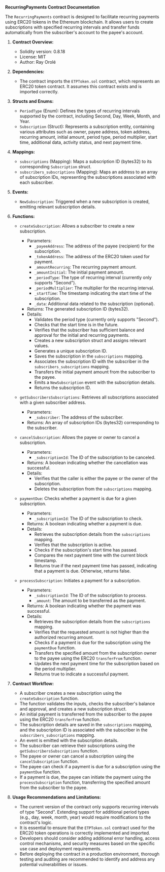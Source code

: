 **RecurringPayments Contract Documentation**

The `RecurringPayments` contract is designed to facilitate recurring payments using ERC20 tokens in the Ethereum blockchain. It allows users to create subscriptions with specified recurring intervals and transfer funds automatically from the subscriber's account to the payee's account.

1. **Contract Overview:**

   - Solidity version: 0.8.18
   - License: MIT
   - Author: Ray Orolé

2. **Dependencies:**

   - The contract imports the `ETPToken.sol` contract, which represents an ERC20 token contract. It assumes this contract exists and is imported correctly.

3. **Structs and Enums:**

   - `PeriodType` (Enum): Defines the types of recurring intervals supported by the contract, including Second, Day, Week, Month, and Year.
   - `Subscription` (Struct): Represents a subscription entity, containing various attributes such as owner, payee address, token address, recurring amount, initial amount, period type, period multiplier, start time, additional data, activity status, and next payment time.

4. **Mappings:**

   - `subscriptions` (Mapping): Maps a subscription ID (bytes32) to its corresponding `Subscription` struct.
   - `subscribers_subscriptions` (Mapping): Maps an address to an array of subscription IDs, representing the subscriptions associated with each subscriber.

5. **Events:**

   - `NewSubscription`: Triggered when a new subscription is created, emitting relevant subscription details.

6. **Functions:**

   - `createSubscription`: Allows a subscriber to create a new subscription.

     - Parameters:
       - `_payeeAddress`: The address of the payee (recipient) for the subscription.
       - `_tokenAddress`: The address of the ERC20 token used for payment.
       - `_amountRecurring`: The recurring payment amount.
       - `_amountInitial`: The initial payment amount.
       - `_periodType`: The type of recurring interval (currently only supports "Second").
       - `_periodMultiplier`: The multiplier for the recurring interval.
       - `_startTime`: The timestamp indicating the start time of the subscription.
       - `_data`: Additional data related to the subscription (optional).
     - Returns: The generated subscription ID (bytes32).
     - Details:
       - Validates the period type (currently only supports "Second").
       - Checks that the start time is in the future.
       - Verifies that the subscriber has sufficient balance and approval for the initial and recurring payments.
       - Creates a new subscription struct and assigns relevant values.
       - Generates a unique subscription ID.
       - Saves the subscription in the `subscriptions` mapping.
       - Associates the subscription ID with the subscriber in the `subscribers_subscriptions` mapping.
       - Transfers the initial payment amount from the subscriber to the payee.
       - Emits a `NewSubscription` event with the subscription details.
       - Returns the subscription ID.

   - `getSubscribersSubscriptions`: Retrieves all subscriptions associated with a given subscriber address.

     - Parameters:
       - `_subscriber`: The address of the subscriber.
     - Returns: An array of subscription IDs (bytes32) corresponding to the subscriber.

   - `cancelSubscription`: Allows the payee or owner to cancel a subscription.

     - Parameters:
       - `_subscriptionId`: The ID of the subscription to be canceled.
     - Returns: A boolean indicating whether the cancellation was successful.
     - Details:
       - Verifies that the caller is either the payee or the owner of the subscription.
       - Deletes the subscription from the `subscriptions` mapping.

   - `paymentDue`: Checks whether a payment is due for a given subscription.

     - Parameters:
       - `_subscriptionId`: The ID of the subscription to check.
     - Returns: A boolean indicating whether a payment is due.
     - Details:
       - Retrieves the subscription details from the `subscriptions` mapping.
       - Verifies that the subscription is active.
       - Checks if the subscription's start time has passed.
       - Compares the next payment time with the current block timestamp.
       - Returns true if the next payment time has passed, indicating that a payment is due. Otherwise, returns false.

   - `processSubscription`: Initiates a payment for a subscription.
     - Parameters:
       - `_subscriptionId`: The ID of the subscription to process.
       - `_amount`: The amount to be transferred as the payment.
     - Returns: A boolean indicating whether the payment was successful.
     - Details:
       - Retrieves the subscription details from the `subscriptions` mapping.
       - Verifies that the requested amount is not higher than the authorized recurring amount.
       - Checks if a payment is due for the subscription using the `paymentDue` function.
       - Transfers the specified amount from the subscription owner to the payee using the ERC20 `transferFrom` function.
       - Updates the next payment time for the subscription based on the period multiplier.
       - Returns true to indicate a successful payment.

7. **Contract Workflow:**

   - A subscriber creates a new subscription using the `createSubscription` function.
   - The function validates the inputs, checks the subscriber's balance and approval, and creates a new subscription struct.
   - An initial payment is transferred from the subscriber to the payee using the ERC20 `transferFrom` function.
   - The subscription details are saved in the `subscriptions` mapping, and the subscription ID is associated with the subscriber in the `subscribers_subscriptions` mapping.
   - An event is emitted with the subscription details.
   - The subscriber can retrieve their subscriptions using the `getSubscribersSubscriptions` function.
   - The payee or owner can cancel a subscription using the `cancelSubscription` function.
   - The payee can check if a payment is due for a subscription using the `paymentDue` function.
   - If a payment is due, the payee can initiate the payment using the `processSubscription` function, transferring the specified amount from the subscriber to the payee.

8. **Usage Recommendations and Limitations:**
   - The current version of the contract only supports recurring intervals of type "Second". Extending support for additional period types (e.g., day, week, month, year) would require modifications to the contract's logic.
   - It is essential to ensure that the `ETPToken.sol` contract used for the ERC20 token operations is correctly implemented and imported.
   - Developers should consider adding additional error handling, access control mechanisms, and security measures based on the specific use case and deployment requirements.
   - Before deploying the contract in a production environment, thorough testing and auditing are recommended to identify and address any potential vulnerabilities or issues.
